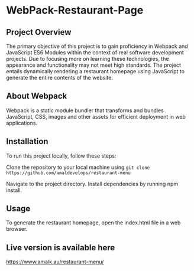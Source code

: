 # WebPack-Restaurant-Page

## Project Overview

The primary objective of this project is to gain proficiency in Webpack and JavaScript ES6 Modules within the context of real software development projects. Due to focusing more on learning these technologies, the appearance and functionality may not meet high standards. The project entails dynamically rendering a restaurant homepage using JavaScript to generate the entire contents of the website.

## About Webpack

Webpack is a static module bundler that transforms and bundles JavaScript, CSS, images and other assets for efficient deployment in web applications.

## Installation

To run this project locally, follow these steps:

Clone the repository to your local machine using 
`git clone https://github.com/amaldevelops/restaurant-menu`

Navigate to the project directory.
Install dependencies by running npm install.

## Usage

To generate the restaurant homepage, open the index.html file in a web browser.

## Live version is available here

https://www.amalk.au/restaurant-menu/

